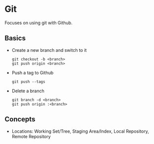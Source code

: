 Git
===
Focuses on using git with Github.

Basics
------
* Create a new branch and switch to it

    ```
    git checkout -b <branch>
    git push origin <branch>
    ```
* Push a tag to Github

    ```
    git push --tags
    ```
* Delete a branch

    ```
    git branch -d <branch>
    git push origin :<branch>
    ```

Concepts
--------
* Locations: Working Set/Tree, Staging Area/Index, Local Repository, Remote Repository

